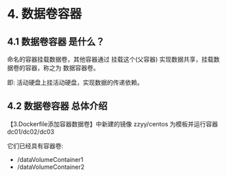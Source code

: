 # 4. 数据卷容器

## 4.1 数据卷容器 是什么？

命名的容器挂载数据卷，其他容器通过 挂载这个(父容器) 实现数据共享，挂载数据卷的容器，称之为 数据容器卷。

即: 活动硬盘上挂活动硬盘，实现数据的传递依赖。

## 4.2 数据卷容器 总体介绍

【3.Dockerfile添加容器数据卷】中新建的镜像 zzyy/centos 为模板并运行容器 dc01/dc02/dc03

它们已经具有容器卷:
* /dataVolumeContainer1
* /dataVolumeContainer2
